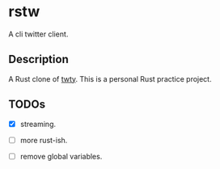 # rstw
A cli twitter client.

## Description
A Rust clone of [twty](https://github.com/mattn/twty).
  This is a personal Rust practice project.

## TODOs
- [x] streaming.
- [ ] more rust-ish.
- [ ] remove global variables.

